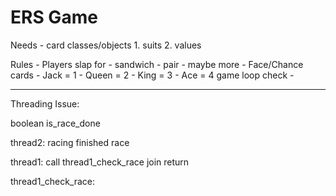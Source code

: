 # ERS Game

Needs
    - card classes/objects
        1. suits
        2. values

Rules
    - Players slap for
        - sandwich
        - pair
        - maybe more
    - Face/Chance cards
        - Jack  = 1
        - Queen = 2
        - King  = 3
        - Ace   = 4
game loop check
    - 


---
Threading Issue:

boolean is_race_done

thread2:
	racing
	finished race

thread1:
	call thread1_check_race
	join
	return
	
	
thread1_check_race:
	

